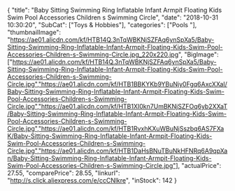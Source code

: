 {
	"title": "Baby Sitting Swimming Ring Inflatable Infant Armpit Floating Kids Swim Pool Accessories Children s Swimming Circle",
	"date": "2018-10-31 10:30:20",
	"SubCat": ["Toys & Hobbies"],
	"categories": ["Pools "],
	"thumbnailImage": "https://ae01.alicdn.com/kf/HTB14Q.3nTqWBKNjSZFAq6ynSpXa5/Baby-Sitting-Swimming-Ring-Inflatable-Infant-Armpit-Floating-Kids-Swim-Pool-Accessories-Children-s-Swimming-Circle.jpg_220x220.jpg",
	"BigImage": ["https://ae01.alicdn.com/kf/HTB14Q.3nTqWBKNjSZFAq6ynSpXa5/Baby-Sitting-Swimming-Ring-Inflatable-Infant-Armpit-Floating-Kids-Swim-Pool-Accessories-Children-s-Swimming-Circle.jpg","https://ae01.alicdn.com/kf/HTB1BBKYKb9YBuNjy0Fgq6AxcXXaI/Baby-Sitting-Swimming-Ring-Inflatable-Infant-Armpit-Floating-Kids-Swim-Pool-Accessories-Children-s-Swimming-Circle.jpg","https://ae01.alicdn.com/kf/HTB1XI0kn7UmBKNjSZFOq6yb2XXaT/Baby-Sitting-Swimming-Ring-Inflatable-Infant-Armpit-Floating-Kids-Swim-Pool-Accessories-Children-s-Swimming-Circle.jpg","https://ae01.alicdn.com/kf/HTB1RvxhKXuWBuNjSszbq6AS7FXaK/Baby-Sitting-Swimming-Ring-Inflatable-Infant-Armpit-Floating-Kids-Swim-Pool-Accessories-Children-s-Swimming-Circle.jpg","https://ae01.alicdn.com/kf/HTB1DaHsBNuTBuNkHFNRq6A9qpXan/Baby-Sitting-Swimming-Ring-Inflatable-Infant-Armpit-Floating-Kids-Swim-Pool-Accessories-Children-s-Swimming-Circle.jpg"],
	"actualPrice": 27.55,
	"comparePrice": 28.55,
	"linkurl": "http://s.click.aliexpress.com/e/ccCNlkre",
	"inStock": 142
}
